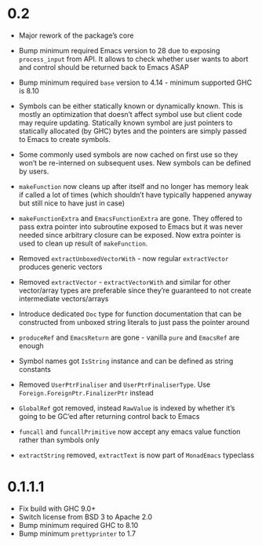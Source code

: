 # 0.2

- Major rework of the package’s core

- Bump minimum required Emacs version to 28 due to exposing `process_input` from API. It allows to check whether user wants to abort and control should be returned back to Emacs ASAP

- Bump minimum required `base` version to 4.14 - minimum supported GHC is 8.10

- Symbols can be either statically known or dynamically known. This is mostly an optimization that doesn’t affect symbol use but client code may require updating. Statically known symbol are just pointers to statically allocated (by GHC) bytes and the pointers are simply passed to Emacs to create symbols.

- Some commonly used symbols are now cached on first use so they won’t be re-interned on subsequent uses. New symbols can be defined by users.

- `makeFunction` now cleans up after itself and no longer has memory leak if called a lot of times (which shouldn’t have typically happened anyway but still nice to have just in case)

- `makeFunctionExtra` and `EmacsFunctionExtra` are gone. They offered to pass extra pointer into subroutine exposed to Emacs but it was never needed since arbitrary closure can be exposed. Now extra pointer is used to clean up result of `makeFunction`.

- Removed `extractUnboxedVectorWith` - now regular `extractVector` produces generic vectors

- Removed `extractVector` - `extractVectorWith` and similar for other vector/array types are preferable since they’re guaranteed to not create intermediate vectors/arrays

- Introduce dedicated `Doc` type for function documentation that can be constructed from unboxed string literals to just pass the pointer around

- `produceRef` and `EmacsReturn` are gone - vanilla `pure` and `EmacsRef` are enough

- Symbol names got `IsString` instance and can be defined as string constants

- Removed `UserPtrFinaliser` and `UserPtrFinaliserType`. Use `Foreign.ForeignPtr.FinalizerPtr` instead

- `GlobalRef` got removed, instead `RawValue` is indexed by whether it’s going to be GC’ed after returning control back to Emacs

- `funcall` and `funcallPrimitive` now accept any emacs value function rather than symbols only

- `extractString` removed, `extractText` is now part of `MonadEmacs` typeclass

# 0.1.1.1

- Fix build with GHC 9.0+
- Switch license from BSD 3 to Apache 2.0
- Bump minimum required GHC to 8.10
- Bump minimum `prettyprinter` to 1.7

